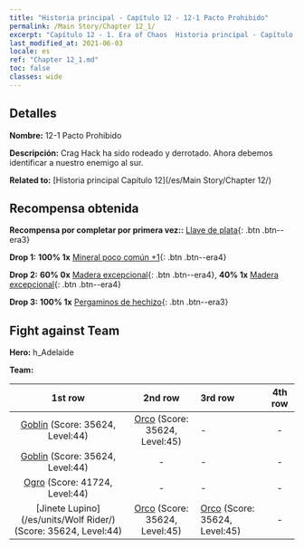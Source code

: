 ```yaml
---
title: "Historia principal - Capítulo 12 - 12-1 Pacto Prohibido"
permalink: /Main Story/Chapter 12_1/
excerpt: "Capítulo 12 - 1. Era of Chaos  Historia principal - Capítulo 12_1. 12-1 Pacto Prohibido"
last_modified_at: 2021-06-03
locale: es
ref: "Chapter 12_1.md"
toc: false
classes: wide
---
```


## Detalles

 **Nombre:** 12-1 Pacto Prohibido

 **Descripción:** Crag Hack ha sido rodeado y derrotado. Ahora debemos identificar a nuestro enemigo al sur.

 **Related to:** [Historia principal Capítulo 12](/es/Main Story/Chapter 12/)

## Recompensa obtenida

 **Recompensa por completar por primera vez::** [Llave de plata](/ItemsES/con_693/){: .btn .btn--era3}

 **Drop 1:** **100% 1x** [Mineral poco común +1](/ItemsES/mat_40/){: .btn .btn--era4}

 **Drop 2:** **60% 0x** [Madera excepcional](/ItemsES/mat_34/){: .btn .btn--era4}, **40% 1x** [Madera excepcional](/ItemsES/mat_34/){: .btn .btn--era4}

 **Drop 3:** **100% 1x** [Pergaminos de hechizo](/ItemsES/con_694/){: .btn .btn--era3}


## Fight against Team
 **Hero:** h_Adelaide

 **Team:**


  | 1st row | 2nd row | 3rd row | 4th row |
  |:----:|:----:|:----|:----:|
  | [Goblin](/es/units/Goblin/) (Score: 35624, Level:44)  | [Orco](/es/units/Orc/) (Score: 35624, Level:45)  | - | - |
  | [Goblin](/es/units/Goblin/) (Score: 35624, Level:44)  | - | - | - |
  | [Ogro](/es/units/Ogre/) (Score: 41724, Level:44)  | - | - | - |
  | [Jinete Lupino](/es/units/Wolf Rider/) (Score: 35624, Level:44)  | [Orco](/es/units/Orc/) (Score: 35624, Level:45)  | [Orco](/es/units/Orc/) (Score: 35624, Level:45)  | - |


